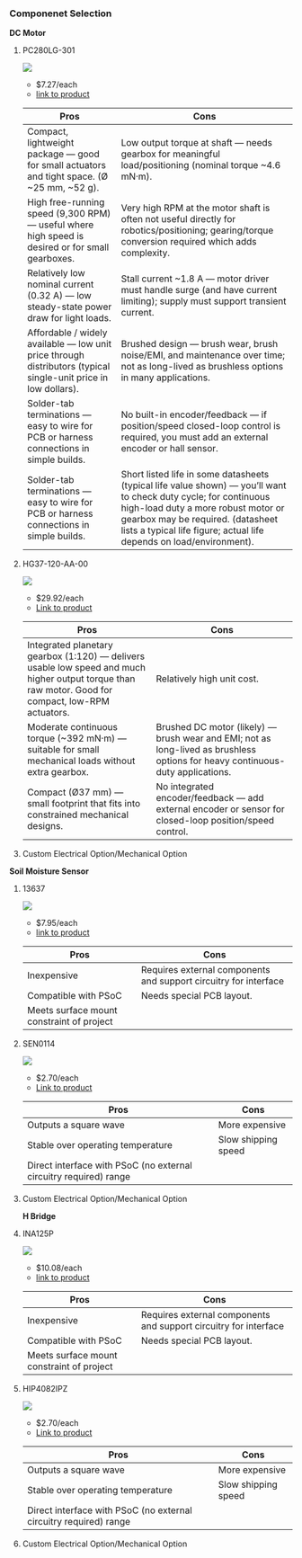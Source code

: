 
### Componenet Selection

**DC Motor**

1. PC280LG-301

    ![](MFG_PC280LG-301.jpg)

    * $7.27/each
    * [link to product](https://www.digikey.com/en/products/detail/johnson-motor/PC280LG-301/12719595?s=N4IgTCBcDaIAoGEwA4AMAZA4gWgMyoEYQBdAXyA)

    | Pros                                      | Cons                                                             |
    | ----------------------------------------- | ---------------------------------------------------------------- |
    | Compact, lightweight package — good for small actuators and tight space. (Ø ~25 mm, ~52 g).                         | Low output torque at shaft — needs gearbox for meaningful load/positioning (nominal torque ~4.6 mN·m). |
    | High free-running speed (9,300 RPM) — useful where high speed is desired or for small gearboxes.                    | Very high RPM at the motor shaft is often not useful directly for robotics/positioning; gearing/torque conversion required which adds complexity.                                        |
    | Relatively low nominal current (0.32 A) — low steady-state power draw for light loads. | Stall current ~1.8 A — motor driver must handle surge (and have current limiting); supply must support transient current.|
    | Affordable / widely available — low unit price through distributors (typical single-unit price in low dollars).| Brushed design — brush wear, brush noise/EMI, and maintenance over time; not as long-lived as brushless options in many applications.|
    | Solder-tab terminations — easy to wire for PCB or harness connections in simple builds.| No built-in encoder/feedback — if position/speed closed-loop control is required, you must add an external encoder or hall sensor.|
    | Solder-tab terminations — easy to wire for PCB or harness connections in simple builds.| Short listed life in some datasheets (typical life value shown) — you’ll want to check duty cycle; for continuous high-load duty a more robust motor or gearbox may be required. (datasheet lists a typical life figure; actual life depends on load/environment).|
        

2. HG37-120-AA-00

    ![](D.jpg)

    * $29.92/each
    * [Link to product](https://www.digikey.com/en/products/detail/nidec-components-corporation/HG37-120-AA-00/14553405?gclsrc=aw.ds&gad_source=1&gad_campaignid=20243136172&gbraid=0AAAAADrbLljBQunprEOtznelsRLs-J4uH&gclid=CjwKCAjwmNLHBhA4EiwA3ts3mSe77BaK-WFdIAoTd1RI54J1lqSxFic8uShvaWAAsPBEAm5zt6otORoC6HsQAvD_BwE)

    | Pros                                                              | Cons                |
    | ----------------------------------------------------------------- | ------------------- |
    | Integrated planetary gearbox (1:120) — delivers usable low speed and much higher output torque than raw motor. Good for compact, low-RPM actuators.                                            | Relatively high unit cost.      |
    | Moderate continuous torque (~392 mN·m) — suitable for small mechanical loads without extra gearbox.                               | Brushed DC motor (likely) — brush wear and EMI; not as long-lived as brushless options for heavy continuous-duty applications. |
    | Compact (Ø37 mm) — small footprint that fits into constrained mechanical designs. | No integrated encoder/feedback — add external encoder or sensor for closed-loop position/speed control. |

3. Custom Electrical Option/Mechanical Option

**Soil Moisture Sensor**

1. 13637

    ![](13637.jpg)

    * $7.95/each
    * [link to product](https://www.digikey.com/en/products/detail/sparkfun-electronics/13637/7400839?gclsrc=aw.ds&gad_source=1&gad_campaignid=20243136172&gbraid=0AAAAADrbLljBQunprEOtznelsRLs-J4uH&gclid=CjwKCAjwmNLHBhA4EiwA3ts3mayriRdZcvui0HTdYMicDMSrmrPi3kqTxbDrLqTR_hUmT-cr0AV9jhoCaVgQAvD_BwE)

    | Pros                                      | Cons                                                             |
    | ----------------------------------------- | ---------------------------------------------------------------- |
    | Inexpensive                               | Requires external components and support circuitry for interface |
    | Compatible with PSoC                      | Needs special PCB layout.                                        |
    | Meets surface mount constraint of project |

2. SEN0114

    ![](SEN0114.jpg)

    * $2.70/each
    * [Link to product](https://www.digikey.com/en/products/detail/dfrobot/SEN0114/6588525?gclsrc=aw.ds&gad_source=1&gad_campaignid=20243136172&gbraid=0AAAAADrbLljBQunprEOtznelsRLs-J4uH&gclid=CjwKCAjwmNLHBhA4EiwA3ts3mbQSvFXrFn6uSSuxGg_qehQQK9Uty_P8yXZ4lFzpzHMJX-7nO5745RoCtCwQAvD_BwE)

    | Pros                                                              | Cons                |
    | ----------------------------------------------------------------- | ------------------- |
    | Outputs a square wave                                             | More expensive      |
    | Stable over operating temperature                                 | Slow shipping speed |
    | Direct interface with PSoC (no external circuitry required) range |

3. Custom Electrical Option/Mechanical Option

   **H Bridge**

1. INA125P

    ![](INA125P.png)

    * $10.08/each
    * [link to product](https://www.digikey.com/en/products/detail/texas-instruments/INA125P/254670?gclsrc=aw.ds&gad_source=4&gad_campaignid=20228387720&gbraid=0AAAAADrbLlhdskTRyyOweqI0wZs3p_N9a&gclid=CjwKCAjwmNLHBhA4EiwA3ts3maSekNz6cEfK83rlFOWYgj_-v-7Q3MSDubHQqxA6B9jR7x_icL5iBhoC0mcQAvD_BwE)

    | Pros                                      | Cons                                                             |
    | ----------------------------------------- | ---------------------------------------------------------------- |
    | Inexpensive                               | Requires external components and support circuitry for interface |
    | Compatible with PSoC                      | Needs special PCB layout.                                        |
    | Meets surface mount constraint of project |

2. HIP4082IPZ

    ![](HIP4082IPZ.jpg)

    * $2.70/each
    * [Link to product](https://www.digikey.com/en/products/detail/renesas-electronics-corporation/HIP4082IPZ/821447)

    | Pros                                                              | Cons                |
    | ----------------------------------------------------------------- | ------------------- |
    | Outputs a square wave                                             | More expensive      |
    | Stable over operating temperature                                 | Slow shipping speed |
    | Direct interface with PSoC (no external circuitry required) range |

3. Custom Electrical Option/Mechanical Option

